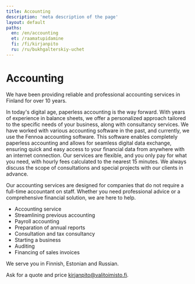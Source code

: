 ```yaml
---
title: Accounting
description: 'meta description of the page'
layout: default
paths:
  en: /en/accounting
  et: /raamatupidamine
  fi: /fi/kirjanpito
  ru: /ru/bukhgalterskiy-uchet
---
```


# Accounting

We have been providing reliable and professional accounting services in Finland for over 10 years.

In today's digital age, paperless accounting is the way forward. With years of experience in balance sheets, we offer a personalized approach tailored to the specific needs of your business, along with consultancy services. We have worked with various accounting software in the past, and currently, we use the Fennoa accounting software. This software enables completely paperless accounting and allows for seamless digital data exchange, ensuring quick and easy access to your financial data from anywhere with an internet connection. Our services are flexible, and you only pay for what you need, with hourly fees calculated to the nearest 15 minutes. We always discuss the scope of consultations and special projects with our clients in advance.

Our accounting services are designed for companies that do not require a full-time accountant on staff. Whether you need professional advice or a comprehensive financial solution, we are here to help.

- Accounting service
- Streamlining previous accounting
- Payroll accounting
- Preparation of annual reports
- Consultation and tax consultancy
- Starting a business
- Auditing
- Financing of sales invoices

We serve you in Finnish, Estonian and Russian.

Ask for a quote and price <kirjanpito@valitoimisto.fi>.
